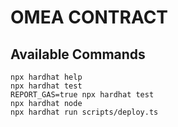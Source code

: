 # OMEA CONTRACT

## Available Commands

```shell
npx hardhat help
npx hardhat test
REPORT_GAS=true npx hardhat test
npx hardhat node
npx hardhat run scripts/deploy.ts
```
